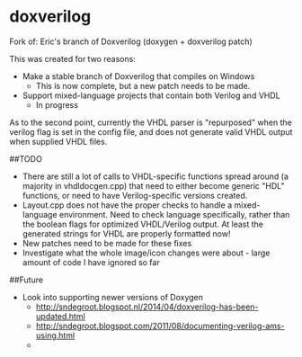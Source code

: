# doxverilog
Fork of: Eric's branch of Doxverilog (doxygen + doxverilog patch)

This was created for two reasons:
* Make a stable branch of Doxverilog that compiles on Windows
    - This is now complete, but a new patch needs to be made.
* Support mixed-language projects that contain both Verilog and VHDL
    - In progress

As to the second point, currently the VHDL parser is "repurposed" when the 
verilog flag is set in the config file, and does not generate valid VHDL output
when supplied VHDL files.

##TODO
* There are still a lot of calls to VHDL-specific functions spread around (a majority in vhdldocgen.cpp) that need to either become generic "HDL" functions, or need to have Verilog-specific versions created.
* Layout.cpp does not have the proper checks to handle a mixed-language environment.  Need to check language specifically, rather than the boolean flags for optimized VHDL/Verilog output.  At least the generated strings for VHDL are properly formatted now!
* New patches need to be made for these fixes
* Investigate what the whole image/icon changes were about - large amount of code I have ignored so far

##Future
* Look into supporting newer versions of Doxygen
    - http://sndegroot.blogspot.nl/2014/04/doxverilog-has-been-updated.html
    - http://sndegroot.blogspot.com/2011/08/documenting-verilog-ams-using.html
    - 